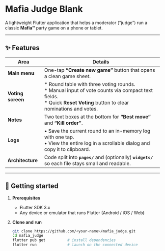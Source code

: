 # Mafia Judge Blank

A lightweight Flutter application that helps a moderator (“judge”) run a classic **Mafia™** party game on a phone or tablet.

---

## ✨ Features

| Area              | Details |
|-------------------|---------|
| **Main menu**     | One-tap **“Create new game”** button that opens a clean game sheet. |
| **Voting screen** | * Round table with three voting rounds.<br>* Manual input of vote counts via compact text fields.<br>* Quick **Reset Voting** button to clear nominations and votes. |
| **Notes**         | Two text boxes at the bottom for **“Best move”** and **“Kill order”**. |
| **Logs**          | • Save the current round to an in-memory log with one tap.<br>• View the entire log in a scrollable dialog and copy it to clipboard. |
| **Architecture**  | Code split into **`pages/`** and (optionally) **`widgets/`** so each file stays small and readable. |


---

## 🚀 Getting started

1. **Prerequisites**

   * Flutter SDK 3.x  
   * Any device or emulator that runs Flutter (Android / iOS / Web)

2. **Clone and run**

   ```bash
   git clone https://github.com/<your-name>/mafia_judge.git
   cd mafia_judge
   flutter pub get          # install dependencies
   flutter run              # launch on the connected device
